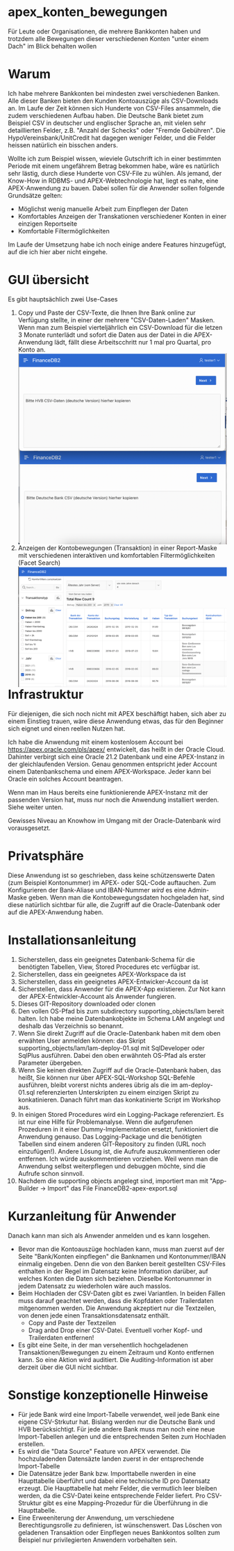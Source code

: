 # apex_konten_bewegungen
Für Leute oder Organisationen, die mehrere Bankkonten haben und trotzdem alle Bewegungen dieser verschiedenen Konten "unter einem Dach" im Blick behalten wollen

# Warum
Ich habe mehrere Bankkonten bei mindesten zwei verschiedenen Banken. Alle dieser Banken bieten den Kunden Kontoauszüge als CSV-Downloads an. Im Laufe der Zeit können sich Hunderte von CSV-Files ansammeln, die zudem verschiedenen Aufbau haben. Die Deutsche Bank bietet zum Beispiel CSV in deutscher und englischer Sprache an, mit vielen sehr detaillierten Felder, z.B. "Anzahl der Schecks" oder "Fremde Gebühren". Die HypoVereinsbank/UnitCredit hat dagegen weniger Felder, und die Felder heissen natürlich ein bisschen anders.

Wollte ich zum Beispiel wissen, wieviele Gutschrift ich in einer bestimmten Periode mit einem ungefährem Betrag bekommen habe, wäre es natürlich sehr lästig, durch diese Hunderte von CSV-File zu wühlen. Als jemand, der Know-How in RDBMS- und APEX-Webtechnologie hat, liegt es nahe, eine APEX-Anwendung zu bauen. Dabei sollen für die Anwender sollen folgende Grundsätze gelten:

- Möglichst wenig manuelle Arbeit zum Einpflegen der Daten
- Komfortables Anzeigen der Transkationen verschiedener Konten in einer einzigen Reportseite
- Komfortable Filtermöglichkeiten

Im Laufe der Umsetzung habe ich noch einige andere Features hinzugefügt, auf die ich hier aber nicht eingehe.

# GUI übersicht 
Es gibt hauptsächlich zwei Use-Cases
1. Copy und Paste der CSV-Texte, die Ihnen Ihre Bank online zur Verfügung stellte, in einer der mehrere "CSV-Daten-Laden" Masken. Wenn man zum Beispiel vierteljährlich ein CSV-Download für die letzen 3 Monate runterlädt und sofort die Daten aus der Datei in die APEX-Anwendung lädt, fällt diese Arbeitscchritt nur 1 mal pro Quartal, pro Konto an.
    <img src="presentation/Screenshot-Kontobwg-Hochladen-zwei-Quellen.png"  style="float: left; margin-right: 10px;" />
2. Anzeigen der Kontobewegungen (Transaktion) in einer Report-Maske mit verschiedenen interaktiven und komfortablen Filtermöglichkeiten (Facet Search)
    <img src="presentation/Screenshot-Kontobwg-FacetSearch-Filtered-anonym.png" style="float: left; margin-right: 10px;" />

# Infrastruktur 
Für diejenigen, die sich noch nicht mit APEX beschäftigt haben, sich aber zu einem Einstieg trauen, wäre diese Anwendung etwas, das für den Beginner sich eignet und einen reellen Nutzen hat. 

Ich habe die Anwendung mit einem kostenlosem Account bei https://apex.oracle.com/pls/apex/ entwickelt, das heißt in der Oracle Cloud. Dahinter verbirgt sich eine Oracle 21.2 Datenbank und eine APEX-Instanz in der gleichlaufenden Version. Genau genommen entspricht jeder Account einem Datenbankschema und einem APEX-Workspace. Jeder kann bei Oracle ein solches Account beantragen.

Wenn man im Haus bereits eine funktionierende APEX-Instanz mit der passenden Version hat, muss nur noch die Anwendung installiert werden. Siehe weiter unten. 

Gewisses Niveau an Knowhow im Umgang mit der Oracle-Datenbank wird vorausgesetzt.

# Privatsphäre
Diese Anwendung ist so geschrieben, dass keine schützenswerte Daten (zum Beispiel Kontonummer) im APEX- oder SQL-Code auftauchen. Zum Konfigurieren der Bank-Aliase und IBAN-Nummer *wird* es eine Admin-Maske geben. Wenn man die Kontobewegungsdaten hochgeladen hat, sind diese natürlich sichtbar für alle, die Zugriff auf die Oracle-Datenbank oder auf die APEX-Anwendung haben.

# Installationsanleitung
1. Sicherstellen, dass ein geeignetes Datenbank-Schema für die benötigten Tabellen, View, Stored Procedures etc verfügbar ist.
2. Sicherstellen, dass ein geeignetes APEX-Workspace da ist
3. Sicherstellen, dass ein geeignetes APEX-Entwicker-Account da ist
4. Sicherstellen, dass Anwender für die APEX-App existieren. Zur Not kann der APEX-Entwickler-Account als Anwender fungieren. 
5. Dieses GIT-Repository downloaded oder clonen
6. Den vollen OS-Pfad bis zum subdirectory supporting_objects/lam bereit halten. Ich habe meine Datenbankobjekte im Schema LAM angelegt und deshalb das Verzeichnis so benannt.
7. Wenn Sie direkt Zugriff auf die Oracle-Datenbank haben mit dem oben erwähten User anmelden können: das Skript supporting_objects/lam/lam-deploy-01.sql mit SqlDeveloper oder SqlPlus ausführen. Dabei den oben erwähnteh OS-Pfad als erster Parameter übergeben.
8. Wenn Sie keinen direkten Zugriff auf die Oracle-Datenbank haben, das heißt, Sie können nur über APEX-SQL-Workshop  SQL-Befehle ausführen, bleibt vorerst nichts anderes übrig als die im am-deploy-01.sql referenzierten Unterskripten zu einem einzigen Skript zu konkatinieren. Danach führt man das konkatinierte Script im Workshop aus.
9. In einigen Stored Procedures wird ein Logging-Package referenziert. Es ist nur eine Hilfe für Problemanalyse. Wenn die aufgerufenen Prozeduren in it einer Dummy-Implementation ersetzt, funktioniert die Anwendung genauso. Das Logging-Package und die benötigten Tabellen sind einem anderen GIT-Repository zu finden (URL noch einzufügen!). Andere Lösung ist, die Aufrufe auszukommentieren oder entfernen. Ich würde auskommentieren vorziehen. Weil wenn man die Anwendung selbst weiterpflegen und debuggen möchte, sind die Aufrufe schon sinnvoll. 
10. Nachdem die supporting objects angelegt sind, importiert man mit "App-Builder -> Import" das File FinanceDB2-apex-export.sql

# Kurzanleitung für Anwender
Danach kann man sich als Anwender anmelden und es kann losgehen. 
- Bevor man die Kontoauszüge hochladen kann, muss man zuerst auf der Seite "Bank/Konten einpflegen" die Banknamen und Kontonummer/IBAN einmalig eingeben. Denn die von den Banken bereit gestellten CSV-Files enthalten in der Regel im Datensatz keine Information darüber, auf welches Konten die Daten sich beziehen. Dieselbe Kontonummer in jedem Datensatz zu wiederholen wäre auch masslos.
- Beim Hochladen der CSV-Daten gibt es zwei Variantlen. In beiden Fällen muss darauf geachtet werden, dass die Kopfdaten oder Trailerdaten mitgenommen werden. Die Anwendung akzeptiert nur die Textzeilen, von denen jede einen Transaktionsdatensatz enthält.
    - Copy and Paste der Textzeilen
    - Drag anbd Drop einer CSV-Datei. Eventuell vorher Kopf- und Trailerdaten entfernen!
- Es gibt eine Seite, in der man versehentlich hochgeladenen Transaktionen/Bewegungen zu einem Zeitraum und Konto entfernen kann. So eine Aktion wird auditiert. Die Auditing-Information ist aber derzeit über die GUI nicht sichtbar.

# Sonstige konzeptionelle Hinweise
- Für jede Bank wird eine Import-Tabelle verwendet, weil jede Bank eine eigene CSV-Strkutur hat. Bislang werden nur die Deutsche Bank und HVB berücksichtigt. Für jede andere Bank muss man noch eine neue Import-Tabellen anlegen und die entsprechenden Seiten zum Hochladen erstellen.
- Es wird die "Data Source" Feature von  APEX verwendet. Die hochzuladenden Datensäzte landen zuerst in der entsprechende Import-Tabelle 
- Die Datensätze jeder Bank bzw. Importtabelle nwerden in eine Haupttabelle überführt und dabei eine technische ID pro Datensatz erzeugt. Die Haupttabelle hat mehr Felder, die vermutlich leer bleiben werden, da die CSV-Datei keine entsprechende Felder liefert. Pro CSV-Struktur gibt es eine Mapping-Prozedur für die Überführung in die Haupttabelle.
- Eine Erweeniterung der Anwendung, um verschiedene Berechtigungsrolle zu definieren, ist wünschenswert. Das Löschen von geladenen Transaktion oder Einpflegen neues Bankkontos sollten zum Beispiel nur privilegierten Anwendern vorbehalten sein.
